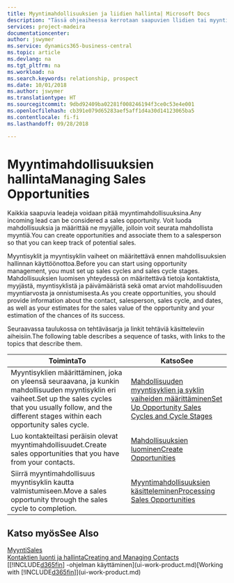```yaml
---
title: Myyntimahdollisuuksien ja liidien hallinta| Microsoft Docs
description: "Tässä ohjeaiheessa kerrotaan saapuvien llidien tai myyntimahdollisuuksien hallintaa Business Central -sovelluksessa ja mahdollisuuden liittämisestä myyjään, jotta mahdollista myyntiä voidaan seurata."
services: project-madeira
documentationcenter: 
author: jswymer
ms.service: dynamics365-business-central
ms.topic: article
ms.devlang: na
ms.tgt_pltfrm: na
ms.workload: na
ms.search.keywords: relationship, prospect
ms.date: 10/01/2018
ms.author: jswymer
ms.translationtype: HT
ms.sourcegitcommit: 9dbd92409ba02281f008246194f3ce0c53e4e001
ms.openlocfilehash: cb391e079d65283aef5aff1d4a30d14123065ba5
ms.contentlocale: fi-fi
ms.lasthandoff: 09/28/2018

---
```

# <a name="managing-sales-opportunities"></a><span data-ttu-id="76c1b-103">Myyntimahdollisuuksien hallinta</span><span class="sxs-lookup"><span data-stu-id="76c1b-103">Managing Sales Opportunities</span></span>
<span data-ttu-id="76c1b-104">Kaikkia saapuvia leadeja voidaan pitää myyntimahdollisuuksina.</span><span class="sxs-lookup"><span data-stu-id="76c1b-104">Any incoming lead can be considered a sales opportunity.</span></span> <span data-ttu-id="76c1b-105">Voit luoda mahdollisuuksia ja määrittää ne myyjälle, jolloin voit seurata mahdollista myyntiä.</span><span class="sxs-lookup"><span data-stu-id="76c1b-105">You can create opportunities and associate them to a salesperson so that you can keep track of potential sales.</span></span>

<span data-ttu-id="76c1b-106">Myyntisyklit ja myyntisyklin vaiheet on määritettävä ennen mahdollisuuksien hallinnan käyttöönottoa.</span><span class="sxs-lookup"><span data-stu-id="76c1b-106">Before you can start using opportunity management, you must set up sales cycles and sales cycle stages.</span></span> <span data-ttu-id="76c1b-107">Mahdollisuuksien luomisen yhteydessä on määritettävä tietoja kontaktista, myyjästä, myyntisyklistä ja päivämääristä sekä omat arviot mahdollisuuden myyntiarvosta ja onnistumisesta.</span><span class="sxs-lookup"><span data-stu-id="76c1b-107">As you create opportunities, you should provide information about the contact, salesperson, sales cycle, and dates, as well as your estimates for the sales value of the opportunity and your estimation of the chances of its success.</span></span>

<span data-ttu-id="76c1b-108">Seuraavassa taulukossa on tehtäväsarja ja linkit tehtäviä käsitteleviin aiheisiin.</span><span class="sxs-lookup"><span data-stu-id="76c1b-108">The following table describes a sequence of tasks, with links to the topics that describe them.</span></span>

| <span data-ttu-id="76c1b-109">Toiminta</span><span class="sxs-lookup"><span data-stu-id="76c1b-109">To</span></span> | <span data-ttu-id="76c1b-110">Katso</span><span class="sxs-lookup"><span data-stu-id="76c1b-110">See</span></span> |
| --- | --- |
| <span data-ttu-id="76c1b-111">Myyntisyklien määrittäminen, joka on yleensä seuraavana, ja kunkin mahdollisuuden myyntisyklin eri vaiheet.</span><span class="sxs-lookup"><span data-stu-id="76c1b-111">Set up the sales cycles that you usually follow, and the different stages within each opportunity sales cycle.</span></span> |[<span data-ttu-id="76c1b-112">Mahdollisuuden myyntisyklien ja syklin vaiheiden määrittäminen</span><span class="sxs-lookup"><span data-stu-id="76c1b-112">Set Up Opportunity Sales Cycles and Cycle Stages</span></span>](marketing-how-setup-opportunity-sales-cycles-stages.md) |
| <span data-ttu-id="76c1b-113">Luo kontakteiltasi peräisin olevat myyntimahdollisuudet.</span><span class="sxs-lookup"><span data-stu-id="76c1b-113">Create sales opportunities that you have from your contacts.</span></span> |[<span data-ttu-id="76c1b-114">Mahdollisuuksien luominen</span><span class="sxs-lookup"><span data-stu-id="76c1b-114">Create Opportunities</span></span>](marketing-how-create-opportunities.md) |
| <span data-ttu-id="76c1b-115">Siirrä myyntimahdollisuus myyntisyklin kautta valmistumiseen.</span><span class="sxs-lookup"><span data-stu-id="76c1b-115">Move a sales opportunity through the sales cycle to completion.</span></span> |[<span data-ttu-id="76c1b-116">Myyntimahdollisuuksien käsitteleminen</span><span class="sxs-lookup"><span data-stu-id="76c1b-116">Processing Sales Opportunities</span></span>](marketing-processing-sales-opportunities.md) |

## <a name="see-also"></a><span data-ttu-id="76c1b-117">Katso myös</span><span class="sxs-lookup"><span data-stu-id="76c1b-117">See Also</span></span>
[<span data-ttu-id="76c1b-118">Myynti</span><span class="sxs-lookup"><span data-stu-id="76c1b-118">Sales</span></span>](sales-manage-sales.md)  
[<span data-ttu-id="76c1b-119">Kontaktien luonti ja hallinta</span><span class="sxs-lookup"><span data-stu-id="76c1b-119">Creating and Managing Contacts</span></span>](marketing-contacts.md)  
<span data-ttu-id="76c1b-120">[[!INCLUDE[d365fin](includes/d365fin_md.md)] -ohjelman käyttäminen](ui-work-product.md)</span><span class="sxs-lookup"><span data-stu-id="76c1b-120">[Working with [!INCLUDE[d365fin](includes/d365fin_md.md)]](ui-work-product.md)</span></span>

